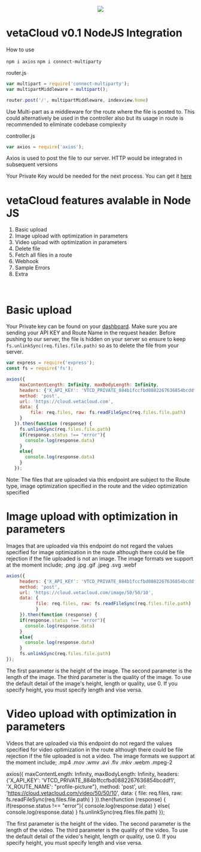 <p align="center">
<img src="https://beta-dashboard.vetacloud.com/assets/vC-png-2.a21a37aa.png"></img>
</p>

# vetaCloud v0.1 NodeJS Integration 

How to use

`npm i axios`
`npm i connect-multiparty`

router.js
```javascript
var multipart = require('connect-multiparty');
var multipartMiddleware = multipart();

router.post('/', multipartMiddleware, indexview.home)
```
Use Multi-part as a middleware for the route where the file is posted to. This could alternatively be used in the controller also but its usage in route is recommended to eliminate codebase complexity

controller.js
```javascript
var axios = require('axios');
```
Axios is used to post the file to our server. HTTP would be integrated in subsequent versions

Your Private Key would be needed for the next process. You can get it [here](https://dashboard.vetacloud.com/api-key)

# vetaCloud features avalable in Node JS
1. Basic upload
2. Image upload with optimization in parameters
3. Video upload with optimization in parameters
4. Delete file 
5. Fetch all files in a route 
6. Webhook
7. Sample Errors
8. Extra 

<br>

# Basic upload

Your Private key can be found on your [dashboard](https://dashboard.vetacloud.com/api-key). Make sure you are sending your API KEY and Route Name in the request header. Before pushing to our server, the file is hidden on your server so ensure to keep `fs.unlinkSync(req.files.file.path)` so as to delete the file from your server.

```javascript
var express = require('express');
const fs = require('fs');

axios({
     maxContentLength: Infinity, maxBodyLength: Infinity, 
     headers: {'X_API_KEY': 'VTCD_PRIVATE_884b1fccfbd0882267636854bcddf1', 'X_ROUTE_NAME': "profile-picture"},
     method: 'post',
     url: 'https://cloud.vetacloud.com',
     data: {
         file: req.files, raw: fs.readFileSync(req.files.file.path)
     }
   }).then(function (response) {
     fs.unlinkSync(req.files.file.path)
     if(response.status !== "error"){
       console.log(response.data)
     }
     else{
       console.log(response.data)
     }
   });
```
Note: The files that are uploaded via this endpoint are subject to the Route type, image optimization specified in the route and the video optimization specified 

# Image upload with optimization in parameters
Images that are uploaded via this endpoint do not regard the values specified for image optimization in the route although there could be file rejection if the file uploaded is not an image. The image formats we support at the moment include; .png .jpg .gif .jpeg .svg .webf 

```javascript
axios({
     headers: {'X_API_KEY': 'VTCD_PRIVATE_884b1fccfbd0882267636854bcddf1', 'X_ROUTE_NAME': "profile-picture"},
     method: 'post',
     url: 'https://cloud.vetacloud.com/image/50/50/10',
     data: {
           file: req.files, raw: fs.readFileSync(req.files.file.path)
           }
     }).then(function (response) {
     if(response.status !== "error"){
       console.log(response.data)
     }
     else{
       console.log(response.data)
     }
     fs.unlinkSync(req.files.file.path)
});
```
The first parameter is the height of the image. The second parameter is the length of the image. The third parameter is the quality of the image. To use the default detail of the image's height, length or quality, use 0. If you specify height, you must specify length and vise versa. 


# Video upload with optimization in parameters
Videos that are uploaded via this endpoint do not regard the values specified for video optimization in the route although there could be file rejection if the file uploaded is not a video. The image formats we support at the moment include; .mp4 .mov .wmv .avi .flv .mkv .webm .mpeg-2

  axios({
    maxContentLength: Infinity, maxBodyLength: Infinity,
    headers: {'X_API_KEY': 'VTCD_PRIVATE_884b1fccfbd0882267636854bcddf1', 'X_ROUTE_NAME': "profile-picture"},
    method: 'post',
    url: 'https://cloud.vetacloud.com/video/50/50/10',
    data: {
          file: req.files, raw: fs.readFileSync(req.files.file.path)
          }
  }).then(function (response) {
    if(response.status !== "error"){
      console.log(response.data)
    }
    else{
      console.log(response.data)
    }
    fs.unlinkSync(req.files.file.path)
  });
  
The first parameter is the height of the video. The second parameter is the length of the video. The third parameter is the quality of the video. To use the default detail of the video's height, length or quality, use 0. If you specify height, you must specify length and vise versa. 

